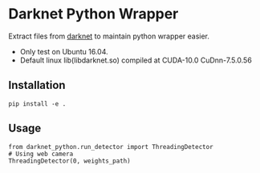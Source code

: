 # Darknet Python Wrapper
Extract files from [darknet](https://github.com/culdo/darknet) to  maintain python wrapper easier.  
* Only test on Ubuntu 16.04.
* Default linux lib(libdarknet.so) compiled at CUDA-10.0 CuDnn-7.5.0.56
## Installation
`pip install -e .`
## Usage
```
from darknet_python.run_detector import ThreadingDetector
# Using web camera
ThreadingDetector(0, weights_path)
```
